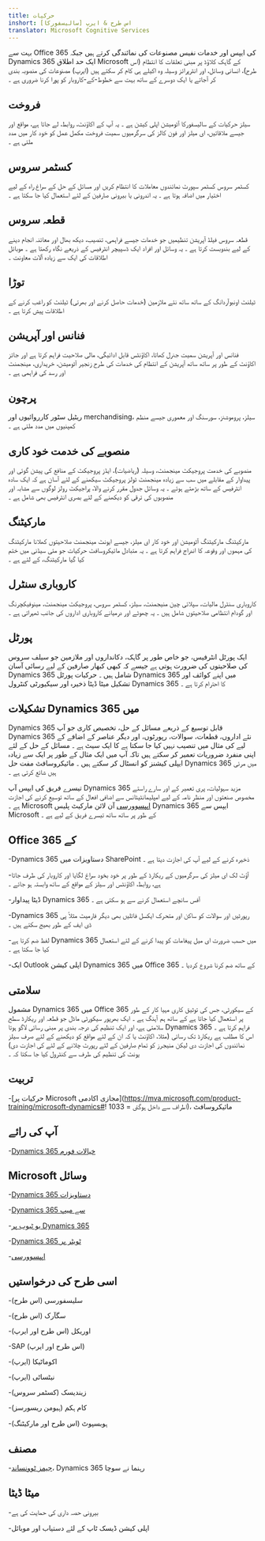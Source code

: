 ```yaml
---
title: حرکیات
inshort: اس طرح & ایرپ [سالیسفورکا]
translator: Microsoft Cognitive Services
---
```



بہت سے Office 365 کی ایپس اور خدمات نفیس مصنوعات کی نمائندگی کرتے ہیں جبکہ Dynamics 365 ایک حد اطلاق Microsoft کے گاہک کلاؤڈ پر مبنی تعلقات کا انتظام (اس طرح)، انسانی وسائل، اور انٹرپرائز وسیلہ وہ اکیلے ہی کام کر سکتے ہیں (ایرپ) مصنوعات کی منصوبہ بندی کر آجاتے یا ایک دوسرے کے ساتھ بہت سے خطوط-کے-کاروبار کو پورا کرنا ضروری ہے ۔

فروخت
---------

سیلز حرکیات کے سالیسفورکا آٹومیشن اپلی کیشن ہے ۔  یہ آپ کے اکاؤنٹ، روابط، لے جاتا ہے، مواقع اور جیسے ملاقاتیں، ای میلز اور فون کالز کی سرگرمیوں سمیت فروخت مکمل عمل کو خود کار میں مدد ملتی ہے ۔ 

کسٹمر سروس
---------

کسٹمر سروس کسٹمر سپورٹ نمائندوں معاملات کا انتظام کریں اور مسائل کے حل کے سراغ راہ کے لیے اختیار میں اضافہ ہوتا ہے ۔  یہ اندرونی یا بیرونی صارفین کے لئے استعمال کیا جا سکتا ہے ۔ 

قطعہ سروس
---------

قطعہ سروس فیلڈ آپریشن تنظیمیں جو خدمات جیسے فراہمی، تنصیب، دیکھ بھال اور معائنہ انجام دینے کے لیے بندوبست کرتا ہے ۔  یہ وسائل اور افراد ایک ڈسپیچر انٹرفیس کے ذریعے نگاہ رکھتا ہے ۔  موبائل اطلاقات کی ایک سے زیادہ آلات معاونت ۔ 

توڑا
---------

ٹیلنٹ اونبوآردانگ کے ساتھ ساتھ نئے ملازمین (خدمات حاصل کرنے اور بھرتی) ٹیلنٹ کو راغب کرنے کے اطلاقات پیش کرتا ہے ۔ 

فنانس اور آپریشن
---------

فنانس اور آپریشن سمیت جنرل کھاتا، اکاؤنٹس قابل ادائیگی، مالی صلاحیت فراہم کرتا ہے اور جائز اکاؤنٹ کے طور پر ساتھ ساتھ آپریشن کے انتظام کی خدمات کی طرح زنجیر آٹومیشن، خریداری، مینجمنٹ اور رسد کی فراہمی ہے ۔ 

پرچون
---------

ریٹیل سٹور کارروائیوں اور merchandising، سیلز، پروموشنز، سورسنگ اور معموری جیسے منظم کمپنیوں میں مدد ملتی ہے ۔ 

منصوبے کی خدمت خود کاری
---------

منصوبے کی خدمت پروجیکٹ مینجمنٹ، وسیلہ (ریاضیات)، ایڈز پروجیکٹ کے منافع کی پیشن گوئی اور پیداوار کے مقابلے میں سب سے زیادہ مینجمنٹ ٹولز پروجیکٹ سیکھنے کے لئے آسان ہے کہ ایک سادہ انٹرفیس کے ساتھ بڑھتے ہوئے ۔  یہ وسائل جدول مقرر کرنے والا، پراجیکٹ رولز لوگوں سے مشابہ اور منصوبوں کی ترقی کو دیکھنے کے لئے بصری انٹرفیس بھی شامل ہے ۔ 

مارکیٹنگ
---------

مارکیٹنگ مارکیٹنگ آٹومیشن اور خود کار ای میلز، جیسے ایونٹ مینجمنٹ صلاحیتوں کھلانا مارکیٹنگ کی مہموں اور وقوعہ کا اندراج فراہم کرتا ہے ۔ یہ متبادل مائیکروسافٹ حرکیات جو مئی سیڈنی میں ختم کیا گیا مارکیٹنگ، کے لئے ہے ۔

کاروباری سنٹرل
---------

کاروباری سنٹرل مالیات، سپلائی چین منیجمنٹ، سیلز، کسٹمر سروس، پروجیکٹ مینجمنٹ، مینوفیکچرنگ اور گودام انتظامی صلاحیتوں شامل ہیں ۔ یہ چھوٹے اور درمیانے کاروباری اداروں کی جانب ٹھہراتی ہے ۔

پورٹل
---------

ایک پورٹل انٹرفیس، جو خاص طور پر گاہک، دکانداروں اور ملازمین جو سیلف سروس کی صلاحیتوں کی ضرورت ہوتی ہے جیسے کہ کبھی کبھار صارفین کے لیے رسائی آسان Dynamics 365 شامل ہیں ۔  حرکیات پورٹل Dynamics 365 میں اپنے کوائف اور تشکیل میٹا ڈیٹا ذخیرہ اور سیکیورٹی کنٹرول Dynamics 365 کا احترام کرتا ہے ۔ 

تشکیلات Dynamics 365 میں
---------

Dynamics 365 قابل توسیع کے ذریعے مسائل کے حل، تخصیص کاری جو آپ Dynamics 365 نئے اداروں، قطعات، سوالات، رپورٹوں، اور دیگر عناصر کے اضافے کے لیے کی مثال میں تنصیب نہیں کیا جا سکتا ہے کا ایک سیٹ ہے ۔  مسائل کے حل کے لئے اپنی منفرد ضروریات تعمیر کر سکتے ہیں تاکہ آپ میں ایک مثال کے طور پر ایک سے زیادہ ایپلی کیشنز کو انسٹال کر سکتے ہیں ۔ مائیکروسافٹ مفت حل Dynamics 365 میں مرئی ہیں شائع کرتی ہے ۔ 

تیسرے فریق کی ایپس آپ Dynamics 365 مزید سہولیات، پری تعمیر کے اور سارے راستے مخصوص صنعتوں اور منظر نامہ کے لیے امپلیمانٹیٹانس سے اضافی افعال کے ساتھ توسیع کرنے کی اجازت ہے ۔ Microsoft [اپپسوورسی](https://appsource.microsoft.com/en-US/) آن لائن مارکیٹ پلیس Dynamics 365 ایپس سے Microsoft کے طور پر ساتھ ساتھ تیسرے فریق کے لیے ہے ۔ 


Office 365 کے
---------

-Dynamics 365 دستاویزات میں SharePoint ذخیرہ کرنے کے لیے آپ کی اجازت دیتا ہے ۔

-آؤٹ لک ای میلز کی سرگرمیوں کے ریکارڈ کے طور پر خود بخود سراغ لگایا اور کاروبار کی طرف جاتا ہے، روابط، اکاؤنٹس اور سیلز کے مواقع کے ساتھ وابستہ ہو جائے ۔ 

-ڈیٹا پیداوار Dynamics 365 آفس سانچے استعمال کرنے سے ہو سکتی ہے ۔ 

-Dynamics 365 رپورٹیں اور سوالات کو ساکن اور متحرک ایکسل فائلیں بھی دیگر فارمیٹ مثلاً پی ڈی ایف کے طور بھیج سکتے ہیں ۔ 

-لفظ ضم کرتا ہے Dynamics 365 میں حسب ضرورت ای میل پیغامات کو پیدا کرنے کے لئے استعمال کیا جا سکتا ہے ۔ 

-ایک Outlook اپلی کیشن Dynamics 365 میں Office 365 کے ساتھ ضم کرنا شروع کردیا ۔ 


سلامتی
---------

مشمول Dynamics 365 میں Office 365 کے سیکورٹی، جس کی توثیق کاری مہیا کار کے طور پر استعمال کیا جاتا ہے کے ساتھ ہم آہنگ ہے ۔  ایک بھرپور سیکورٹی ماڈل جو قطعہ اور ریکارڈ سطح سلامتی ہے، اور ایک تنظیم کی درجہ بندی پر مبنی رسائی لاگو ہوتا Dynamics 365 فراہم کرتا ہے ۔  اس کا مطلب ہے ریکارڈ تک رسائی (مثلا، اکاؤنٹ یا کہ ان کے لئے مواقع کو دیکھنے کے لئے صرف سیلز نمائندوں کی اجازت دی لیکن منیجرز کو تمام صارفین کے لئے رپورٹ چلانے کے لئے کی اجازت دی) یونٹ کی تنظیم کی طرف سے کنٹرول کیا جا سکتا کہ ۔

تربیت
---------

-[حرکیات پر Microsoft مجازی اکادمی](https://mva.microsoft.com/product-training/microsoft-dynamics#! اطراف سے داخل ہوگئى = 1033)، مائیکروسافٹ

آپ کی رائے
---------

-[Dynamics 365 خیالات فورم](https://experience.dynamics.com/ideas/list/?forum=1c8854a6-5cdf-4681-bba8-4b6b806fcf7d)

Microsoft وسائل
---------

-[Dynamics 365 دستاویزات](https://docs.microsoft.com/en-us/dynamics365/)

-[Dynamics 365 سے میپ](https://dynamics.microsoft.com/en-us/release/spring-2018-release/#release-notes)

-[یو ٹیوب پر Dynamics 365](https://www.youtube.com/channel/UCJGCg4rB3QSs8y_1FquelBQ)

-[Dynamics 365 ٹویٹر پر](https://twitter.com/MSFTDynamics365)

-[اپپسوورسی](https://appsource.microsoft.com/en-US/)

اسی طرح کی درخواستیں
--------------------

-سلیسفورسی (اس طرح)

-سگآرک (اس طرح)

-اوریکل (اس طرح اور ایرپ)

-SAP (اس طرح اور ایرپ)

-اکوماٹیکا (ایرپ)

-نیٹساٹی (ایرپ)

-زیندیسک (کسٹمر سروس)

-کام ہکم (ہیومن ریسورسز)

-ہوبسپوٹ (اس طرح اور مارکیٹنگ)

مصنف
---------

-[جیمز ٹوونساند](https://twitter.com/jamestownsend)، Dynamics 365 رہنما نے سوچا

میٹا ڈیٹا
--------

-بیرونی حصہ داری کی حمایت کی ہے

-اپلی کیشن ڈیسک ٹاپ کے لئے دستیاب اور موبائل


